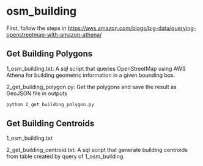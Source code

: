 # osm_building
First, follow the steps in https://aws.amazon.com/blogs/big-data/querying-openstreetmap-with-amazon-athena/

## Get Building Polygons
1_osm_building.txt: A sql script that queries OpenStreetMap using AWS Athena for building geometric information in a given bounding box.

2_get_building_polygon.py: Get the polygons and save the result as GeoJSON file in outputs
```bash
python 2_get_building_polygon.py 
``` 

## Get Building Centroids
1_osm_building.txt

2_get_building_centroid.txt: A sql script that generate building centroids from table created by query of 1_osm_building.

